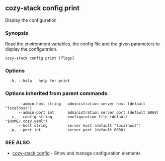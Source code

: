 ## cozy-stack config print

Display the configuration

### Synopsis

Read the environment variables, the config file and
the given parameters to display the configuration.

```
cozy-stack config print [flags]
```

### Options

```
  -h, --help   help for print
```

### Options inherited from parent commands

```
      --admin-host string   administration server host (default "localhost")
      --admin-port int      administration server port (default 6060)
  -c, --config string       configuration file (default "$HOME/.cozy.yaml")
      --host string         server host (default "localhost")
  -p, --port int            server port (default 8080)
```

### SEE ALSO

* [cozy-stack config](cozy-stack_config.md)	 - Show and manage configuration elements

